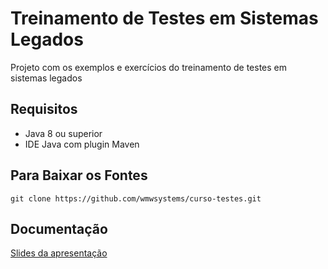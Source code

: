 # Treinamento de Testes em Sistemas Legados

Projeto com os exemplos e exercícios do treinamento de testes em sistemas legados

## Requisitos ##

- Java 8 ou superior
- IDE Java com plugin Maven

## Para Baixar os Fontes

```
git clone https://github.com/wmwsystems/curso-testes.git
```

## Documentação

[Slides da apresentação](docs/Curso_Testes_Legado.pdf)
